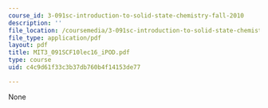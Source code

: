 ```yaml
---
course_id: 3-091sc-introduction-to-solid-state-chemistry-fall-2010
description: ''
file_location: /coursemedia/3-091sc-introduction-to-solid-state-chemistry-fall-2010/c4c9d61f33c3b37db760b4f14153de77_MIT3_091SCF10lec16_iPOD.pdf
file_type: application/pdf
layout: pdf
title: MIT3_091SCF10lec16_iPOD.pdf
type: course
uid: c4c9d61f33c3b37db760b4f14153de77

---
```

None